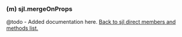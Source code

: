 ### (m) sjl.mergeOnProps
@todo - Added documentation here.
[Back to sjl direct members and methods list.](#sjl-direct-members-and-methods)
